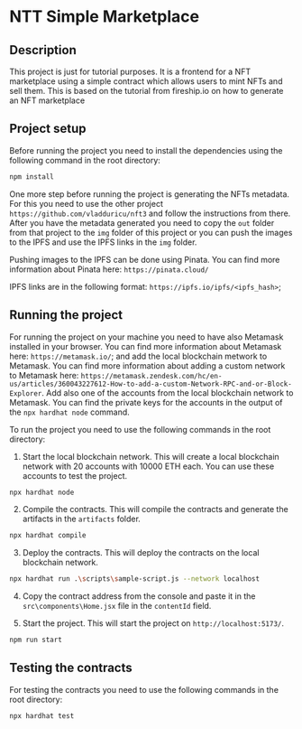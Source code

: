 # NTT Simple Marketplace

## Description
This project is just for tutorial purposes. It is a frontend for a NFT marketplace using a simple contract which allows users to mint NFTs and sell them. This is based on the tutorial from fireship.io on how to generate an NFT marketplace

## Project setup
Before running the project you need to install the dependencies using the following command in the root directory:
```bash
npm install
```

One more step before running the project is generating the NFTs metadata. For this you need to use the other project `https://github.com/vladduricu/nft3` and follow the instructions from there. After you have the metadata generated you need to copy the `out` folder from that project to the `img` folder of this project or you can push the images to the IPFS and use the IPFS links in the `img` folder. 

Pushing images to the IPFS can be done using Pinata. You can find more information about Pinata here: `https://pinata.cloud/`

IPFS links are in the following format: `https://ipfs.io/ipfs/<ipfs_hash>`;


## Running the project
For running the project on your machine you need to have also Metamask installed in your browser. You can find more information about Metamask here: `https://metamask.io/`; and add the local blockchain metwork to Metamask. You can find more information about adding a custom network to Metamask here: `https://metamask.zendesk.com/hc/en-us/articles/360043227612-How-to-add-a-custom-Network-RPC-and-or-Block-Explorer`. Add also one of the accounts from the local blockchain network to Metamask. You can find the private keys for the accounts in the output of the `npx hardhat node` command.

To run the project you need to use the following commands in the root directory:

1. Start the local blockchain network. This will create a local blockchain network with 20 accounts with 10000 ETH each. You can use these accounts to test the project.
```bash
npx hardhat node
```

2. Compile the contracts. This will compile the contracts and generate the artifacts in the `artifacts` folder.
```bash
npx hardhat compile
```

3. Deploy the contracts. This will deploy the contracts on the local blockchain network.
```bash
npx hardhat run .\scripts\sample-script.js --network localhost
```

4. Copy the contract address from the console and paste it in the `src\components\Home.jsx` file in the `contentId` field.

5. Start the project. This will start the project on `http://localhost:5173/`.
```bash
npm run start
```

## Testing the contracts
For testing the contracts you need to use the following commands in the root directory:
```bash
npx hardhat test
```

